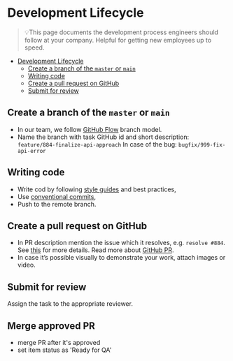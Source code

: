 # Development Lifecycle

> 💡This page documents the development process engineers should follow at your company.
> Helpful for getting new employees up to speed.

- [Development Lifecycle](#development-lifecycle)
  - [Create a branch of the `master` or `main`](#create-a-branch-of-the-master-or-main)
  - [Writing code](#writing-code)
  - [Create a pull request on GitHub](#create-a-pull-request-on-github)
  - [Submit for review](#submit-for-review)

## Create a branch of the `master` or `main`

- In our team, we follow [GitHub Flow](https://docs.github.com/en/get-started/quickstart/github-flow) branch model.
- Name the branch with task GitHub id and short description: `feature/884-finalize-api-approach`
In case of the bug: `bugfix/999-fix-api-error`

## Writing code

- Write cod by following [style guides](https://github.com/input-output-hk/catalyst-engineering#style-guides) and best practices,
- Use [conventional commits](https://www.conventionalcommits.org/en/v1.0.0/#specification),
- Push to the remote branch.

## Create a pull request on GitHub

- In PR description mention the issue which it resolves, e.g. `resolve #884`.
See [this](https://docs.github.com/en/issues/tracking-your-work-with-issues/linking-a-pull-request-to-an-issue) for more details.
Read more about [GitHub PR](https://github.com/input-output-hk/catalyst-engineering/blob/main/guides_and_processes/ownership.md#github-pr).
- In case it’s possible visually to demonstrate your work, attach images or video.

## Submit for review

Assign the task to the appropriate reviewer.

## Merge approved PR

- merge PR after it's approved
- set item status as 'Ready for QA'
